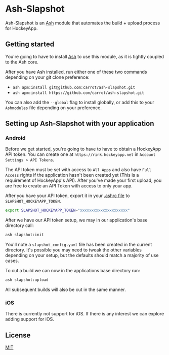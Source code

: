 # Ash-Slapshot

Ash-Slapshot is an [Ash](https://github.com/ash-shell/ash) module that automates the build + upload process for HockeyApp.

## Getting started

You're going to have to install [Ash](https://github.com/ash-shell/ash) to use this module, as it is tightly coupled to the Ash core.

After you have Ash installed, run either one of these two commands depending on your git clone preference:

- `ash apm:install git@github.com:carrot/ash-slapshot.git`
- `ash apm:install https://github.com/carrot/ash-slapshot.git`

You can also add the `--global` flag to install globally, or add this to your `Ashmodules` file depending on your preference.

## Setting up Ash-Slapshot with your application

### Android

Before we get started, you're going to have to have to obtain a HockeyApp API token.  You can create one at `https://rink.hockeyapp.net` in `Account Settings > API Tokens`.

The API token must be set with access to `All Apps` and also have `Full Access` rights if the application hasn't been created yet (This is a requirement of HockeyApp's API).  After you've made your first upload, you are free to create an API Token with access to only your app.

After you have your API token, export it in your [.ashrc file](https://github.com/ash-shell/ash#the-ashrc-file) to `SLAPSHOT_HOCKEYAPP_TOKEN`.

```bash
export SLAPSHOT_HOCKEYAPP_TOKEN="xxxxxxxxxxxxxxxxxxxxx"
```

After we have our API token setup, we may in our application's base directory call:

```bash
ash slapshot:init
```

You'll note a `slapshot_config.yaml` file has been created in the current directory.  It's possible you may need to tweak the other variables depending on your setup, but the defaults should match a majority of use cases.

To cut a build we can now in the applications base directory run:

```bash
ash slapshot:upload
```

All subsequent builds will also be cut in the same manner.

### iOS

There is currently not support for iOS.  If there is any interest we can explore adding support for iOS.

## License

[MIT](LICENSE.txt)
